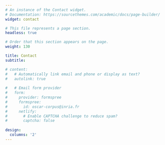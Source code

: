 ```yaml
---
# An instance of the Contact widget.
# Documentation: https://sourcethemes.com/academic/docs/page-builder/
widget: contact

# This file represents a page section.
headless: true

# Order that this section appears on the page.
weight: 130

title: Contact
subtitle:

# content:
#   # Automatically link email and phone or display as text?
#   autolink: true
  
#   # Email form provider
#   form:
#     provider: formspree
#     formspree:
#       id: oscar-corpus@inria.fr
#     netlify:
#       # Enable CAPTCHA challenge to reduce spam?
#       captcha: false
  
design:
  columns: '2'
---
```


